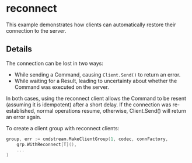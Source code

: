 # reconnect
This example demonstrates how clients can automatically restore their connection 
to the server.

## Details
The connection can be lost in two ways:
- While sending a Command, causing `Client.Send()` to return an error.
- While waiting for a Result, leading to uncertainty about whether the Command 
  was executed on the server.

In both cases, using the reconnect client allows the Command to be resent 
(assuming it is idempotent) after a short delay. If the connection was 
re-established, normal operations resume, otherwise, Client.Send() will return 
an error again.

To create a client group with reconnect clients:
```go
group, err := cmdstream.MakeClientGroup(1, codec, connFactory,
	grp.WithReconnect[T](),
	...
)
```